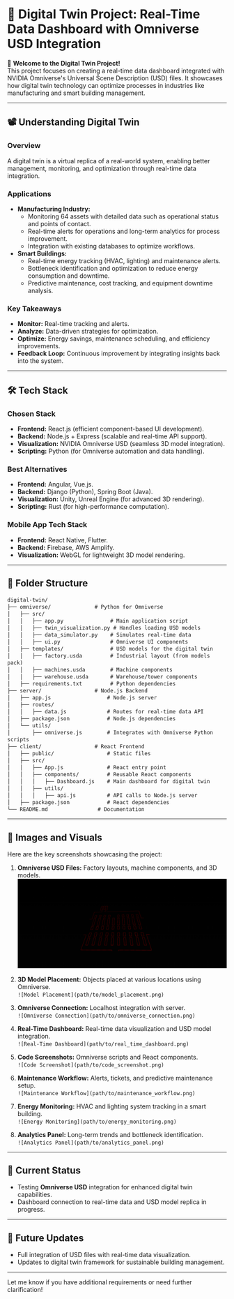 # 🌟 Digital Twin Project: Real-Time Data Dashboard with Omniverse USD Integration

🚀 **Welcome to the Digital Twin Project!**  
This project focuses on creating a real-time data dashboard integrated with NVIDIA Omniverse's Universal Scene Description (USD) files. It showcases how digital twin technology can optimize processes in industries like manufacturing and smart building management.

---

## 📽️ **Understanding Digital Twin**

### **Overview**
A digital twin is a virtual replica of a real-world system, enabling better management, monitoring, and optimization through real-time data integration.

### **Applications**
- **Manufacturing Industry:**
  - Monitoring 64 assets with detailed data such as operational status and points of contact.
  - Real-time alerts for operations and long-term analytics for process improvement.
  - Integration with existing databases to optimize workflows.
- **Smart Buildings:**
  - Real-time energy tracking (HVAC, lighting) and maintenance alerts.
  - Bottleneck identification and optimization to reduce energy consumption and downtime.
  - Predictive maintenance, cost tracking, and equipment downtime analysis.

### **Key Takeaways**
- **Monitor:** Real-time tracking and alerts.
- **Analyze:** Data-driven strategies for optimization.
- **Optimize:** Energy savings, maintenance scheduling, and efficiency improvements.
- **Feedback Loop:** Continuous improvement by integrating insights back into the system.

---

## 🛠️ **Tech Stack**

### **Chosen Stack**
- **Frontend:** React.js (efficient component-based UI development).
- **Backend:** Node.js + Express (scalable and real-time API support).
- **Visualization:** NVIDIA Omniverse USD (seamless 3D model integration).
- **Scripting:** Python (for Omniverse automation and data handling).

### **Best Alternatives**
- **Frontend:** Angular, Vue.js.
- **Backend:** Django (Python), Spring Boot (Java).
- **Visualization:** Unity, Unreal Engine (for advanced 3D rendering).
- **Scripting:** Rust (for high-performance computation).

### **Mobile App Tech Stack**
- **Frontend:** React Native, Flutter.
- **Backend:** Firebase, AWS Amplify.
- **Visualization:** WebGL for lightweight 3D model rendering.

---

## 📂 **Folder Structure**

```
digital-twin/
├── omniverse/              # Python for Omniverse
│   ├── src/
│   │   ├── app.py               # Main application script
│   │   ├── twin_visualization.py # Handles loading USD models
│   │   ├── data_simulator.py    # Simulates real-time data
│   │   ├── ui.py                # Omniverse UI components
│   ├── templates/               # USD models for the digital twin
│   │   ├── factory.usda         # Industrial layout (from models pack)
│   │   ├── machines.usda        # Machine components
│   │   ├── warehouse.usda       # Warehouse/tower components
│   ├── requirements.txt         # Python dependencies
├── server/                 # Node.js Backend
│   ├── app.js                  # Node.js server
│   ├── routes/
│   │   ├── data.js             # Routes for real-time data API
│   ├── package.json            # Node.js dependencies
│   └── utils/
│       ├── omniverse.js        # Integrates with Omniverse Python scripts
├── client/                 # React Frontend
│   ├── public/                 # Static files
│   ├── src/
│   │   ├── App.js              # React entry point
│   │   ├── components/         # Reusable React components
│   │   │   ├── Dashboard.js    # Main dashboard for digital twin
│   │   ├── utils/
│   │   │   ├── api.js          # API calls to Node.js server
│   ├── package.json            # React dependencies
└── README.md                # Documentation
```

---

## 📸 **Images and Visuals**

Here are the key screenshots showcasing the project:

1. **Omniverse USD Files:** Factory layouts, machine components, and 3D models.  
   ![Omniverse USD Files](images/DigitalTwinTest1.png)


2. **3D Model Placement:** Objects placed at various locations using Omniverse.  
   `![Model Placement](path/to/model_placement.png)`

3. **Omniverse Connection:** Localhost integration with server.  
   `![Omniverse Connection](path/to/omniverse_connection.png)`

4. **Real-Time Dashboard:** Real-time data visualization and USD model integration.  
   `![Real-Time Dashboard](path/to/real_time_dashboard.png)`

5. **Code Screenshots:** Omniverse scripts and React components.  
   `![Code Screenshot](path/to/code_screenshot.png)`

6. **Maintenance Workflow:** Alerts, tickets, and predictive maintenance setup.  
   `![Maintenance Workflow](path/to/maintenance_workflow.png)`

7. **Energy Monitoring:** HVAC and lighting system tracking in a smart building.  
   `![Energy Monitoring](path/to/energy_monitoring.png)`

8. **Analytics Panel:** Long-term trends and bottleneck identification.  
   `![Analytics Panel](path/to/analytics_panel.png)`

---

## 🚧 **Current Status**
- Testing **Omniverse USD** integration for enhanced digital twin capabilities.
- Dashboard connection to real-time data and USD model replica in progress.

---

## 🔄 **Future Updates**
- Full integration of USD files with real-time data visualization.
- Updates to digital twin framework for sustainable building management.

---

Let me know if you have additional requirements or need further clarification!
